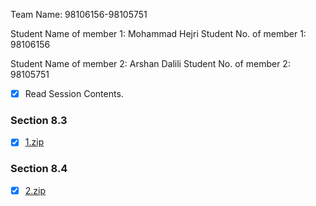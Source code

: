 Team Name: 98106156-98105751

Student Name of member 1: Mohammad Hejri
Student No. of member 1: 98106156

Student Name of member 2: Arshan Dalili
Student No. of member 2: 98105751

- [x] Read Session Contents.

### Section 8.3
- [x] [1.zip](https://github.com/Sharif-OS-Lab/spring1402-g1-5-98106156-98105751/files/11459170/1.zip)

### Section 8.4
- [x] [2.zip](https://github.com/Sharif-OS-Lab/spring1402-g1-5-98106156-98105751/files/11459334/2.zip)